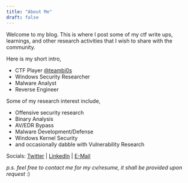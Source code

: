 ```yaml
---
title: "About Me"
draft: false
---
```


Welcome to my blog. This is where I post some of my ctf write ups, learnings, and other research activities that I wish to share with the community.

Here is my short intro,
- CTF Player [@teambi0s](https://bi0s.in)
- Windows Security Researcher
- Malware Analyst
- Reverse Engineer

Some of my research interest include,
- Offensive security research
- Binary Analysis
- AV/EDR Bypass
- Malware Development/Defense
- Windows Kernel Security
- and occasionally dabble with Vulnerability Research

Socials: [Twitter](https://twitter.com/amun_rha) | [LinkedIn](https://linkedin.com/in/adhithyasureshk) | [E-Mail](mailto:adhithyasureshk@gmail.com)

*p.s. feel free to contact me for my cv/resume, it shall be provided upon request* :)
